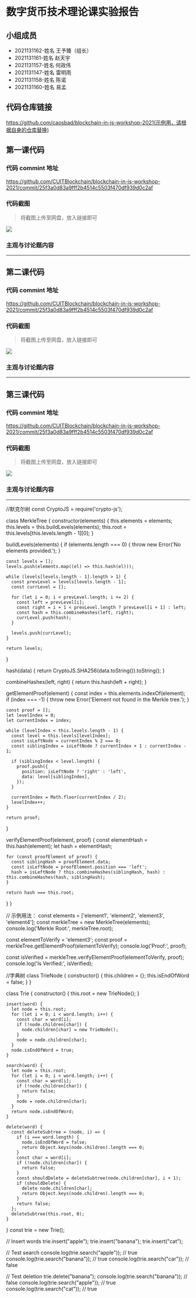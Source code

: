 # 数字货币技术理论课实验报告

## 小组成员

- 2021131162-姓名 王予臻（组长）
- 2021131161-姓名 赵天宇
- 2021131157-姓名 何政伟
- 2021131147-姓名 雷明雨
- 2021131158-姓名 陈诺
- 2021131160-姓名 易孟

## 代码仓库链接

https://github.com/caosbad/blockchain-in-js-workshop-2021(示例用，请根据自身的仓库替换)



## 第一课代码


### 代码 commint 地址

https://github.com/CUITBlockchain/blockchain-in-js-workshop-2021/commit/25f3a0d83a9fff2b4514c5503f470df939d0c2af


### 代码截图

> 将截图上传至网盘，放入链接即可

![](链接)


### 主观与讨论题内容

---



## 第二课代码


### 代码 commint 地址

https://github.com/CUITBlockchain/blockchain-in-js-workshop-2021/commit/25f3a0d83a9fff2b4514c5503f470df939d0c2af


### 代码截图

> 将截图上传至网盘，放入链接即可

![](链接)


### 主观与讨论题内容

---


## 第三课代码


### 代码 commint 地址

https://github.com/CUITBlockchain/blockchain-in-js-workshop-2021/commit/25f3a0d83a9fff2b4514c5503f470df939d0c2af


### 代码截图

> 将截图上传至网盘，放入链接即可

![](链接)


### 主观与讨论题内容



---


//默克尔树
const CryptoJS = require('crypto-js');

class MerkleTree {
  constructor(elements) {
    this.elements = elements;
    this.levels = this.buildLevels(elements);
    this.root = this.levels[this.levels.length - 1][0];
  }

  buildLevels(elements) {
    if (elements.length === 0) {
      throw new Error('No elements provided.');
    }

    const levels = [];
    levels.push(elements.map((el) => this.hash(el)));

    while (levels[levels.length - 1].length > 1) {
      const prevLevel = levels[levels.length - 1];
      const currLevel = [];

      for (let i = 0; i < prevLevel.length; i += 2) {
        const left = prevLevel[i];
        const right = i + 1 < prevLevel.length ? prevLevel[i + 1] : left;
        const hash = this.combineHashes(left, right);
        currLevel.push(hash);
      }

      levels.push(currLevel);
    }

    return levels;
  }

  hash(data) {
    return CryptoJS.SHA256(data.toString()).toString();
  }

  combineHashes(left, right) {
    return this.hash(left + right);
  }

  getElementProof(element) {
    const index = this.elements.indexOf(element);
    if (index === -1) {
      throw new Error('Element not found in the Merkle tree.');
    }

    const proof = [];
    let levelIndex = 0;
    let currentIndex = index;

    while (levelIndex < this.levels.length - 1) {
      const level = this.levels[levelIndex];
      const isLeftNode = currentIndex % 2 === 0;
      const siblingIndex = isLeftNode ? currentIndex + 1 : currentIndex - 1;

      if (siblingIndex < level.length) {
        proof.push({
          position: isLeftNode ? 'right' : 'left',
          data: level[siblingIndex],
        });
      }

      currentIndex = Math.floor(currentIndex / 2);
      levelIndex++;
    }

    return proof;
  }

  verifyElementProof(element, proof) {
    const elementHash = this.hash(element);
    let hash = elementHash;

    for (const proofElement of proof) {
      const siblingHash = proofElement.data;
      const isLeftNode = proofElement.position === 'left';
      hash = isLeftNode ? this.combineHashes(siblingHash, hash) : this.combineHashes(hash, siblingHash);
    }

    return hash === this.root;
  }
}

// 示例用法：
const elements = ['element1', 'element2', 'element3', 'element4'];
const merkleTree = new MerkleTree(elements);
console.log('Merkle Root:', merkleTree.root);

const elementToVerify = 'element3';
const proof = merkleTree.getElementProof(elementToVerify);
console.log('Proof:', proof);

const isVerified = merkleTree.verifyElementProof(elementToVerify, proof);
console.log('Is Verified:', isVerified);



//字典树
class TrieNode {
    constructor() {
      this.children = {};
      this.isEndOfWord = false;
    }
  }
  
  class Trie {
    constructor() {
      this.root = new TrieNode();
    }
    
    insert(word) {
      let node = this.root;
      for (let i = 0; i < word.length; i++) {
        const char = word[i];
        if (!node.children[char]) {
          node.children[char] = new TrieNode();
        }
        node = node.children[char];
      }
      node.isEndOfWord = true;
    }
    
    search(word) {
      let node = this.root;
      for (let i = 0; i < word.length; i++) {
        const char = word[i];
        if (!node.children[char]) {
          return false;
        }
        node = node.children[char];
      }
      return node.isEndOfWord;
    }
    
    delete(word) {
      const deleteSubtree = (node, i) => {
        if (i === word.length) {
          node.isEndOfWord = false;
          return Object.keys(node.children).length === 0;
        }
        const char = word[i];
        if (!node.children[char]) {
          return false;
        }
        const shouldDelete = deleteSubtree(node.children[char], i + 1);
        if (shouldDelete) {
          delete node.children[char];
          return Object.keys(node.children).length === 0;
        }
        return false;
      };
      deleteSubtree(this.root, 0);
    }
  }
  const trie = new Trie();

// Insert words
trie.insert("apple");
trie.insert("banana");
trie.insert("cat");

// Test search
console.log(trie.search("apple")); // true
console.log(trie.search("banana")); // true
console.log(trie.search("car")); // false

// Test deletion
trie.delete("banana");
console.log(trie.search("banana")); // false
console.log(trie.search("apple")); // true
console.log(trie.search("cat")); // true
